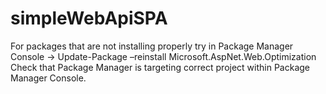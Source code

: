 # simpleWebApiSPA

For packages that are not installing properly try in Package Manager Console -> Update-Package –reinstall Microsoft.AspNet.Web.Optimization
Check that Package Manager is targeting correct project within Package Manager Console.
